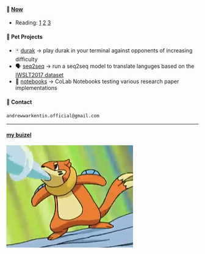 #### 📌 [Now](https://nownownow.com/about)
 - Reading: [1](https://link.springer.com/book/10.1007/978-3-031-84837-7) [2](https://www.amazon.com/Elevating-Machine-Learning-Techniques-Mastering/dp/B0DCJX4WX1) [3](https://github.com/PacktPublishing/Spring-System-Design-in-Practice/tree/main)

#### 🐾 Pet Projects
- 🃏 [durak](https://github.com/TESTMECS/durak) -> play durak in your terminal against opponents of increasing difficulty
- 🗣 [seq2seq](https://github.com/TESTMECS/seq2seq) -> run a seq2seq model to translate languges based on the [IWSLT2017 dataset](https://huggingface.co/datasets/IWSLT/iwslt2017)
- 📗 [notebooks](https://github.com/TESTMECS/notebooks/) -> CoLab Notebooks testing various research paper implementations 

#### 📧 Contact
```
andrewwarkentin.official@gmail.com
```
---
#### [my buizel](https://buizel.net/)
[![mybuizel](mybui.png)](https://buizel.net/)
